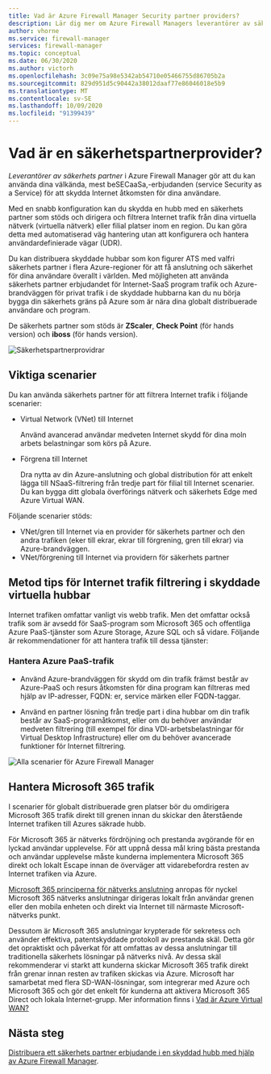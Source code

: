 ```yaml
---
title: Vad är Azure Firewall Manager Security partner providers?
description: Lär dig mer om Azure Firewall Managers leverantörer av säkerhets partner
author: vhorne
ms.service: firewall-manager
services: firewall-manager
ms.topic: conceptual
ms.date: 06/30/2020
ms.author: victorh
ms.openlocfilehash: 3c09e75a98e5342ab54710e05466755d86705b2a
ms.sourcegitcommit: 829d951d5c90442a38012daaf77e86046018e5b9
ms.translationtype: MT
ms.contentlocale: sv-SE
ms.lasthandoff: 10/09/2020
ms.locfileid: "91399439"
---
```

# <a name="what-are-security-partner-providers"></a>Vad är en säkerhetspartnerprovider?

*Leverantörer av säkerhets partner* i Azure Firewall Manager gör att du kan använda dina välkända, mest beSECaaSa,-erbjudanden (service Security as a Service) för att skydda Internet åtkomsten för dina användare.

Med en snabb konfiguration kan du skydda en hubb med en säkerhets partner som stöds och dirigera och filtrera Internet trafik från dina virtuella nätverk (virtuella nätverk) eller filial platser inom en region. Du kan göra detta med automatiserad väg hantering utan att konfigurera och hantera användardefinierade vägar (UDR).

Du kan distribuera skyddade hubbar som kon figurer ATS med valfri säkerhets partner i flera Azure-regioner för att få anslutning och säkerhet för dina användare överallt i världen. Med möjligheten att använda säkerhets partner erbjudandet för Internet-SaaS program trafik och Azure-brandväggen för privat trafik i de skyddade hubbarna kan du nu börja bygga din säkerhets gräns på Azure som är nära dina globalt distribuerade användare och program.

De säkerhets partner som stöds är **ZScaler**, **Check Point** (för hands version) och **iboss** (för hands version).

![Säkerhetspartnerprovidrar](media/trusted-security-partners/trusted-security-partners.png)

## <a name="key-scenarios"></a>Viktiga scenarier

Du kan använda säkerhets partner för att filtrera Internet trafik i följande scenarier:

- Virtual Network (VNet) till Internet

   Använd avancerad användar medveten Internet skydd för dina moln arbets belastningar som körs på Azure.

- Förgrena till Internet

   Dra nytta av din Azure-anslutning och global distribution för att enkelt lägga till NSaaS-filtrering från tredje part för filial till Internet scenarier. Du kan bygga ditt globala överförings nätverk och säkerhets Edge med Azure Virtual WAN.

Följande scenarier stöds:
- VNet/gren till Internet via en provider för säkerhets partner och den andra trafiken (eker till ekrar, ekrar till förgrening, gren till ekrar) via Azure-brandväggen.
- VNet/förgrening till Internet via providern för säkerhets partner

## <a name="best-practices-for-internet-traffic-filtering-in-secured-virtual-hubs"></a>Metod tips för Internet trafik filtrering i skyddade virtuella hubbar

Internet trafiken omfattar vanligt vis webb trafik. Men det omfattar också trafik som är avsedd för SaaS-program som Microsoft 365 och offentliga Azure PaaS-tjänster som Azure Storage, Azure SQL och så vidare. Följande är rekommendationer för att hantera trafik till dessa tjänster:

### <a name="handling-azure-paas-traffic"></a>Hantera Azure PaaS-trafik
 
- Använd Azure-brandväggen för skydd om din trafik främst består av Azure-PaaS och resurs åtkomsten för dina program kan filtreras med hjälp av IP-adresser, FQDN: er, service märken eller FQDN-taggar.

- Använd en partner lösning från tredje part i dina hubbar om din trafik består av SaaS-programåtkomst, eller om du behöver användar medveten filtrering (till exempel för dina VDI-arbetsbelastningar för Virtual Desktop Infrastructure) eller om du behöver avancerade funktioner för Internet filtrering.

![Alla scenarier för Azure Firewall Manager](media/trusted-security-partners/all-scenarios.png)

## <a name="handling-microsoft-365-traffic"></a>Hantera Microsoft 365 trafik

I scenarier för globalt distribuerade gren platser bör du omdirigera Microsoft 365 trafik direkt till grenen innan du skickar den återstående Internet trafiken till Azures säkrade hubb.

För Microsoft 365 är nätverks fördröjning och prestanda avgörande för en lyckad användar upplevelse. För att uppnå dessa mål kring bästa prestanda och användar upplevelse måste kunderna implementera Microsoft 365 direkt och lokalt Escape innan de överväger att vidarebefordra resten av Internet trafiken via Azure.

[Microsoft 365 principerna för nätverks anslutning](/microsoft-365/enterprise/microsoft-365-network-connectivity-principles) anropas för nyckel Microsoft 365 nätverks anslutningar dirigeras lokalt från användar grenen eller den mobila enheten och direkt via Internet till närmaste Microsoft-nätverks punkt.

Dessutom är Microsoft 365 anslutningar krypterade för sekretess och använder effektiva, patentskyddade protokoll av prestanda skäl. Detta gör det opraktiskt och påverkat för att omfattas av dessa anslutningar till traditionella säkerhets lösningar på nätverks nivå. Av dessa skäl rekommenderar vi starkt att kunderna skickar Microsoft 365 trafik direkt från grenar innan resten av trafiken skickas via Azure. Microsoft har samarbetat med flera SD-WAN-lösningar, som integrerar med Azure och Microsoft 365 och gör det enkelt för kunderna att aktivera Microsoft 365 Direct och lokala Internet-grupp. Mer information finns i [Vad är Azure Virtual WAN?](../virtual-wan/virtual-wan-about.md)

## <a name="next-steps"></a>Nästa steg

[Distribuera ett säkerhets partner erbjudande i en skyddad hubb med hjälp av Azure Firewall Manager](deploy-trusted-security-partner.md).
